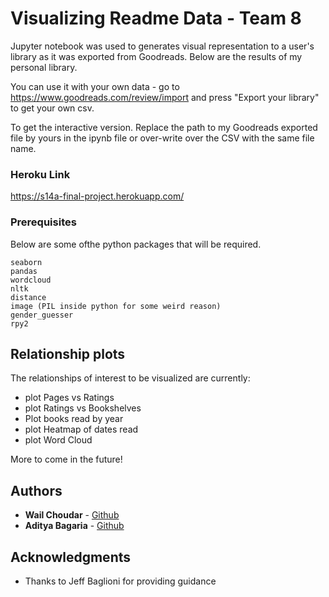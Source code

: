 # Visualizing Readme Data - Team 8

Jupyter notebook was used to generates visual representation to a user's library as it was exported from Goodreads. Below are the results of my personal library. 

You can use it with your own data - go to https://www.goodreads.com/review/import and press "Export your library" to get your own csv. 

To get the interactive version. Replace the path to my Goodreads exported file by yours in the ipynb file or over-write over the CSV with the same file name. 

### Heroku Link
https://s14a-final-project.herokuapp.com/

### Prerequisites

Below are some ofthe python packages that will be required. 

```
seaborn
pandas
wordcloud
nltk
distance
image (PIL inside python for some weird reason)
gender_guesser
rpy2
```

## Relationship plots 

The relationships of interest to be visualized are currently:
* plot Pages vs Ratings
* plot Ratings vs Bookshelves
* Plot books read by year
* plot Heatmap of dates read
* plot Word Cloud

More to come in the future!

## Authors

* **Wail Choudar** - [Github](https://github.com/tacfarinas)
* **Aditya Bagaria** - [Github](https://github.com/adbag19)


## Acknowledgments

* Thanks to Jeff Baglioni for providing guidance

